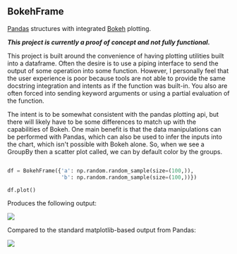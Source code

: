 BokehFrame
---

[Pandas](http://pandas.pydata.org/pandas-docs/stable/) structures with integrated [Bokeh](http://bokeh.pydata.org/en/latest/) plotting.

***This project is currently a proof of concept and not fully functional.***

This project is built around the convenience of having plotting utilities built into a dataframe. Often the desire is to use a piping interface to send the output of some operation into some function. However, I personally feel that the user experience is poor because tools are not able to provide the same docstring integration and intents as if the function was built-in. You also are often forced into sending keyword arguments or using a partial evaluation of the function.

The intent is to be somewhat consistent with the pandas plotting api, but there will likely have to be some differences to match up with the capabilities of Bokeh. One main benefit is that the data manipulations can be performed with Pandas, which can also be used to infer the inputs into the chart, which isn't possible with Bokeh alone. So, when we see a GroupBy then a scatter plot called, we can by default color by the groups.


``` python

df = BokehFrame({'a': np.random.random_sample(size=(100,)),
                 'b': np.random.random_sample(size=(100,))})

df.plot()

```

Produces the following output:

![](http://i.imgur.com/ojFwNtB.png)


Compared to the standard matplotlib-based output from Pandas:

![](http://i.imgur.com/rsJW2wg.png)
